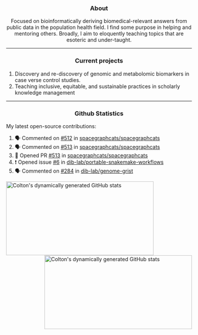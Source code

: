 <!--
Inspiration derived from:
1. https://zzetao.github.io/awesome-github-profile/
2. https://github.com/spcanelon
3. https://github.com/tallguyjenks

Tools used:
1. https://github.com/anuraghazra/github-readme-stats
2. https://github.com/jamesgeorge007/github-activity-readme
3. https://github.com/topics/profile-readme
-->

<h3 align="center">About</h3>

<p align="center">
Focused on bioinformatically deriving biomedical-relevant answers from public data in the population health field. 
I find some purpose in helping and mentoring others. Broadly, I aim to eloquently teaching topics that are esoteric and under-taught.
</p>

---

<h3 align="center">Current projects</h3>

1. Discovery and re-discovery of genomic and metabolomic biomarkers in case verse control studies.
2. Teaching inclusive, equitable, and sustainable practices in scholarly knowledge management

---

<h3 align="center">Github Statistics</h3>

My latest open-source contributions:

<!--START_SECTION:activity-->
1. 🗣 Commented on [#512](https://github.com/spacegraphcats/spacegraphcats/issues/512#issuecomment-1887541900) in [spacegraphcats/spacegraphcats](https://github.com/spacegraphcats/spacegraphcats)
2. 🗣 Commented on [#513](https://github.com/spacegraphcats/spacegraphcats/pull/513#issuecomment-1885806741) in [spacegraphcats/spacegraphcats](https://github.com/spacegraphcats/spacegraphcats)
3. 💪 Opened PR [#513](https://github.com/spacegraphcats/spacegraphcats/pull/513) in [spacegraphcats/spacegraphcats](https://github.com/spacegraphcats/spacegraphcats)
4. ❗ Opened issue [#6](https://github.com/dib-lab/portable-snakemake-workflows/issues/6) in [dib-lab/portable-snakemake-workflows](https://github.com/dib-lab/portable-snakemake-workflows)
5. 🗣 Commented on [#284](https://github.com/dib-lab/genome-grist/issues/284#issuecomment-1885422185) in [dib-lab/genome-grist](https://github.com/dib-lab/genome-grist)
<!--END_SECTION:activity-->

<a href="https://github.com/ccbaumler">
  <img height="200" width=400 align="left" alt="Colton's dynamically generated GitHub stats" src="https://github-readme-stats.vercel.app/api?username=ccbaumler&show_icons=true&title_color=434d58&icon_color=fa8072&ring_color=ba55d3"/>
</a>
<a href="https://github.com/ccbaumler">
  <img height="200" width=400 align="right" alt="Colton's dynamically generated GitHub stats" src="https://github-readme-stats.vercel.app/api/top-langs/?username=ccbaumler&layout=compact&langs_count=6&card_width=320&title_color=434d58&hide=Standard%20ML,%20TeX,%20Jupyter%20Notebook" />
</a>
